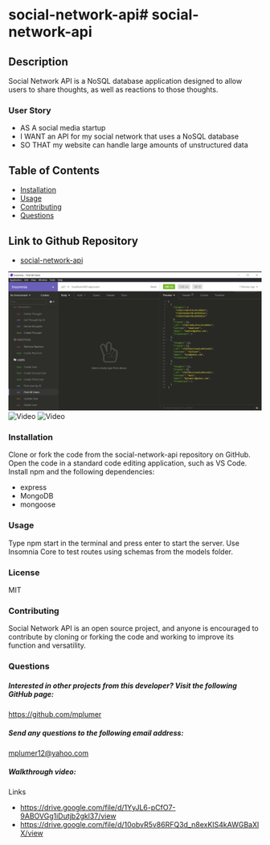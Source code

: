 # social-network-api# social-network-api

## Description 
Social Network API is a NoSQL database application designed to allow users to share thoughts, as well as reactions to those thoughts. 

### User Story
* AS A social media startup
* I WANT an API for my social network that uses a NoSQL database
* SO THAT my website can handle large amounts of unstructured data

## Table of Contents
* [Installation](#installation) 
* [Usage](#usage) 
* [Contributing](#contributing)
* [Questions](#questions)

## Link to Github Repository
* [social-network-api](https://github.com/mplumer/social-network-api)

![Screenshot](public/images/screenshot.png)
![Video](public/images/walkthrough1)
![Video](public/images/walkthrough2)
 
### Installation
  Clone or fork the code from the social-network-api repository on GitHub. Open the code in a standard code editing application, such as VS Code. Install npm and the following dependencies: 
  * express
  * MongoDB
  * mongoose

### Usage
 Type npm start in the terminal and press enter to start the server. Use Insomnia Core to test routes using schemas from the models folder.

### License
  MIT
### Contributing
Social Network API is an open source project, and anyone is encouraged to contribute by cloning or forking the code and working to improve its function and versatility.

### Questions
    
##### Interested in other projects from this developer? Visit the following GitHub page:
https://github.com/mplumer
    
##### Send any questions to the following email address:
mplumer12@yahoo.com

##### Walkthrough video:
Links
  * https://drive.google.com/file/d/1YyJL6-pCfO7-9ABOVGg1iDutjb2gkl37/view
  * https://drive.google.com/file/d/10obvR5v86RFQ3d_n8exKIS4kAWGBaXlX/view

 